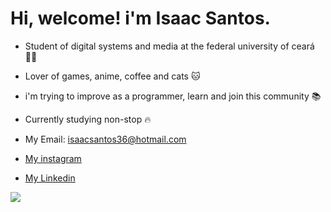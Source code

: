# Hi, welcome! i'm Isaac Santos.

* Student of digital systems and media at the federal university of ceará :man_technologist:
* Lover of games, anime, coffee and cats :cat:
* i'm trying to improve as a programmer, learn and join this community :books:
* Currently studying non-stop :fire:

* My Email: isaacsantos36@hotmail.com
* [My instagram](https://www.instagram.com/zack_36_/)
* [My Linkedin](https://www.linkedin.com/in/isaac-santos-felix-1b0329216/)

<img alingn="center" src="https://profile-counter.glitch.me/teteusAraujo/count.svg" />
